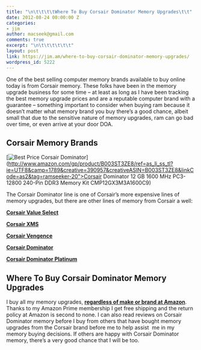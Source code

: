 ```yaml
---
title: "\n\t\t\t\tWhere To Buy Corsair Dominator Memory Upgrades\t\t"
date: 2012-08-24 00:00:00 Z
categories:
- jim
author: macseek@gmail.com
comments: true
excerpt: "\n\t\t\t\t\t\t"
layout: post
link: https://jim.am/where-to-buy-corsair-dominator-memory-upgrades/
wordpress_id: 5222
---
```


One of the best selling computer memory brands available to buy online today is from Corsair memory. These folks have been in the memory upgrade business for some time – at least as long as I have been tracking the best memory upgrade prices and are a reputable computer brand with a guarantee – something important to consider when buying ram because it doesn’t matter what memory brand you buy there’s a good chance, albeit small that due to the sensitive nature of memory upgrades, ram can go bad over time, or even arrive at your door DOA.




## Corsair Memory Brands




[![Best Price Corsair Dominator ](http://www.jim.am/wp-content/uploads/2012/08/Screen-Shot-2012-08-24-at-7.23.40-AM.png)](http://www.amazon.com/gp/product/B003ST3ZE8/ref=as_li_ss_tl?ie=UTF8&camp=1789&creative=390957&creativeASIN=B003ST3ZE8&linkCode=as2&tag=ramseeker-20">Corsair Dominator 12 GB 1600 MHz PC3-12800 240-Pin DDR3 Memory Kit CMP12GX3M3A1600C9)




The Corsair Dominator line is one of Corsair’s more expensive lines of memory upgrades, but there are other lines of memory from Corsair a well:




[**Corsair Value Select**](http://www.amazon.com/mn/search/?_encoding=UTF8&camp=1789&creative=390957&linkCode=ur2&pageMinusResults=1&suo=1345807060857&tag=ramseeker-20&url=search-alias%3Delectronics)




[**Corsair XMS**](http://www.amazon.com/mn/search/?_encoding=UTF8&camp=1789&creative=390957&linkCode=ur2&pageMinusResults=1&suo=1345807060857&tag=ramseeker-20&url=search-alias%3Delectronics)




[**Corsair Vengence**](http://www.amazon.com/mn/search/?_encoding=UTF8&camp=1789&creative=390957&linkCode=ur2&pageMinusResults=1&suo=1345807060857&tag=ramseeker-20&url=search-alias%3Delectronics)




[**Corsair Dominator**](http://www.amazon.com/mn/search/?_encoding=UTF8&camp=1789&creative=390957&linkCode=ur2&pageMinusResults=1&suo=1345807060857&tag=ramseeker-20&url=search-alias%3Delectronics)




[**Corsair Dominator Platinum**](http://www.amazon.com/mn/search/?_encoding=UTF8&camp=1789&creative=390957&linkCode=ur2&pageMinusResults=1&suo=1345807060857&tag=ramseeker-20&url=search-alias%3Delectronics)




## Where To Buy Corsair Dominator Memory Upgrades




I buy all my memory upgrades, [**regardless of make or brand at Amazon**](http://www.amazon.com/gp/product/B003ST3ZE8/ref=as_li_ss_tl?ie=UTF8&camp=1789&creative=390957&creativeASIN=B003ST3ZE8&linkCode=as2&tag=ramseeker-20). Thanks to my Amazon Prime membership I get free shipping and the return policy at Amazon is second to none. I can also read reviews on Corsair Dominator memory before I buy from others that have bought memory upgrades from the Corsair brand before me to help assist  me in my memory buying decisions. If others are happy with Corsair Dominator memory, there’s a very good chance that I will be too.




 




 


		
